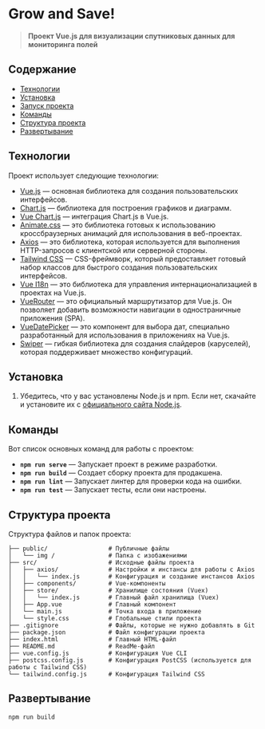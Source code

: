 # Grow and Save!

> **Проект Vue.js для визуализации спутниковых данных для мониторинга полей**

## Содержание

- [Технологии](#технологии)
- [Установка](#установка)
- [Запуск проекта](#запуск-проекта)
- [Команды](#команды)
- [Структура проекта](#структура-проекта)
- [Развертывание](#развертывание)

## Технологии

Проект использует следующие технологии:

- [Vue.js](https://vuejs.org/) — основная библиотека для создания пользовательских интерфейсов.
- [Chart.js](https://www.chartjs.org/) — библиотека для построения графиков и диаграмм.
- [Vue Chart.js](https://vue-chartjs.org/) — интеграция Chart.js в Vue.js.
- [Animate.css](https://vue-chartjs.org/) — это библиотека готовых к использованию кроссбраузерных анимаций для использования в веб-проектах.
- [Axios](https://github.com/imcvampire/vue-axios) — это библиотека, которая используется для выполнения HTTP-запросов с клиентской или серверной стороны.
- [Tailwind CSS](https://tailwindcss.com/) — CSS-фреймворк, который предоставляет готовый набор классов для быстрого создания пользовательских интерфейсов.
- [Vue I18n](https://vue-i18n.intlify.dev/) — это библиотека для управления интернационализацией в проектах на Vue.js.
- [VueRouter](https://router.vuejs.org/) —  это официальный маршрутизатор для Vue.js. Он позволяет добавить возможности навигации в одностраничные приложения (SPA).
- [VueDatePicker](https://vue3datepicker.com/) — это компонент для выбора дат, специально разработанный для использования в приложениях на Vue.js.
- [Swiper](https://swiperjs.com/get-started) —  гибкая библиотека для создания слайдеров (каруселей), которая поддерживает множество конфигураций.

## Установка

1. Убедитесь, что у вас установлены Node.js и npm. Если нет, скачайте и установите их с [официального сайта Node.js](https://nodejs.org/).

## Команды

Вот список основных команд для работы с проектом:

- **`npm run serve`** — Запускает проект в режиме разработки.
- **`npm run build`** — Создает сборку проекта для продакшена.
- **`npm run lint`** — Запускает линтер для проверки кода на ошибки.
- **`npm run test`** — Запускает тесты, если они настроены.

## Структура проекта

Структура файлов и папок проекта:

```plaintext
├── public/                 # Публичные файлы
│   └── img /               # Папка с изобажениями
├── src/                    # Исходные файлы проекта
│   ├── axios/              # Настройки и инстансы для работы с Axios
│   │   └── index.js        # Конфигурация и создание инстансов Axios
│   ├── components/         # Vue-компоненты
│   ├── store/              # Хранилище состояния (Vuex)
│   │   └── index.js        # Главный файл хранилища (Vuex)
│   ├── App.vue             # Главный компонент
│   └── main.js             # Точка входа в приложение
│   └── style.css           # Глобальные стили проекта
├── .gitignore              # Файлы, которые не нужно добавлять в Git
├── package.json            # Файл конфигурации проекта
├── index.html              # Главный HTML-файл
├── README.md               # ReadMe-файл
├── vue.config.js           # Конфигурация Vue CLI
├── postcss.config.js       # Конфигурация PostCSS (используется для работы с Tailwind CSS)
└── tailwind.config.js      # Конфигурация Tailwind CSS
```
## Развертывание
```plaintext
npm run build
```

